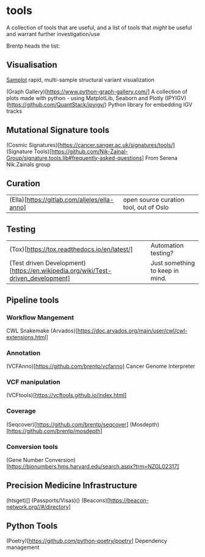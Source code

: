 # tools

A collection of tools that are useful, and a list of tools that *might* be useful and warrant further investigation/use

Brentp heads the list:


## Visualisation
[Samplot](https://github.com/ryanlayer/samplot)
 rapid, multi-sample structural variant visualization

 (Graph Gallery)[https://www.python-graph-gallery.com/]
 A collection of plots made with python - using MatplotLib, Seaborn and Plotly
(IPYIGV)(https://github.com/QuantStack/ipyigv/) 
Python library for embedding IGV tracks

 ## Mutational Signature tools
 (Cosmic Signatures)[https://cancer.sanger.ac.uk/signatures/tools/]
(Signature Tools)[https://github.com/Nik-Zainal-Group/signature.tools.lib#frequently-asked-questions]
From Serena Nik.Zainals group

 ## Curation
 |     |     |
| --- | --- |
|(Ella)[https://gitlab.com/alleles/ella-anno] | open source curation tool, out of Oslo |

## Testing
|     |     |
| --- | --- |
|(Tox)[https://tox.readthedocs.io/en/latest/] |Automation testing? |
|(Test driven Development)[https://en.wikipedia.org/wiki/Test-driven_development] | Just something to keep in mind. |


## Pipeline tools

### Workflow Mangement
CWL
Snakemake
(Arvados)[https://doc.arvados.org/main/user/cwl/cwl-extensions.html]

### Annotation
(VCFAnno)[https://github.com/brentp/vcfanno]
Cancer Genome Interpreter

### VCF manipulation
(VCFtools)[https://vcftools.github.io/index.html]

### Coverage
(Seqcover)[https://github.com/brentp/seqcover]
(Mosdepth)[https://github.com/brentp/mosdepth]

### Conversion tools
(Gene Number Conversion)[https://bionumbers.hms.harvard.edu/search.aspx?trm=NZGL02317]

## Precision Medicine Infrastructure
(htsget)[]
(Passports/Visas)()
(Beacons)[https://beacon-network.org//#/directory]

## Python Tools
(Poetry)[https://github.com/python-poetry/poetry] Dependency management